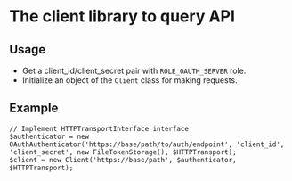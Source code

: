 # The client library to query API

## Usage

* Get a client_id/client_secret pair with `ROLE_OAUTH_SERVER` role.
* Initialize an object of the `Client` class for making requests.

## Example

```
// Implement HTTPTransportInterface interface
$authenticator = new OAuthAuthenticator('https://base/path/to/auth/endpoint', 'client_id', 'client_secret', new FileTokenStorage(), $HTTPTransport);
$client = new Client('https://base/path', $authenticator, $HTTPTransport);
```  
